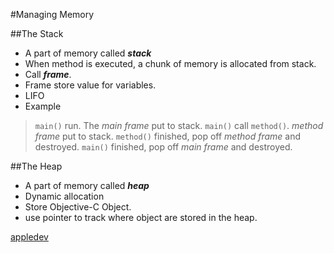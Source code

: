 #Managing Memory

##The Stack
- A part of memory called **_stack_**
- When method is executed, a chunk of memory is allocated from stack.
- Call **_frame_**.
- Frame store value for variables.
- LIFO
- Example
> `main()` run.
> The *main frame* put to stack.
> `main()` call `method()`.
> *method frame* put to stack.
> `method()` finished, pop off *method frame* and destroyed.
> `main()` finished, pop off *main frame* and destroyed.


##The Heap
- A part of memory called **_heap_**
- Dynamic allocation
- Store Objective-C Object.
- use pointer to track where object are stored in the heap.

[appledev](https://developer.apple.com/library/ios/navigation/)